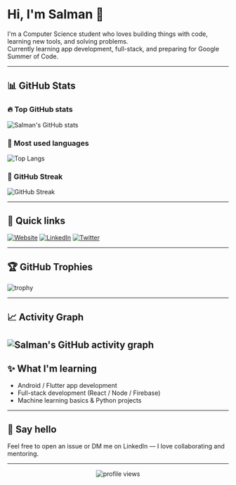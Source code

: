 # Hi, I'm Salman 👋

I'm a Computer Science student who loves building things with code, learning new tools, and solving problems.  
Currently learning app development, full-stack, and preparing for Google Summer of Code.

---

## 📊 GitHub Stats

### 🔥 Top GitHub stats
![Salman's GitHub stats](https://github-readme-stats.vercel.app/api?username=salmanmalvasi&show_icons=true&theme=radical&count_private=true)

### 🧭 Most used languages
![Top Langs](https://github-readme-stats.vercel.app/api/top-langs/?username=salmanmalvasi&layout=compact&theme=radical)

### 🔁 GitHub Streak
![GitHub Streak](https://github-readme-streak-stats.herokuapp.com/?user=salmanmalvasi&theme=radical)

---

## 🚀 Quick links
[![Website](https://img.shields.io/badge/Website-portfolio-blue?style=for-the-badge)](https://your-portfolio.example.com)
[![LinkedIn](https://img.shields.io/badge/LinkedIn-Salman-blue?style=for-the-badge)](https://www.linkedin.com/in/salmanmalvasi)
[![Twitter](https://img.shields.io/badge/Twitter-@yourhandle-1DA1F2?style=for-the-badge)](https://twitter.com/yourhandle)

---

## 🏆 GitHub Trophies
![trophy](https://github-profile-trophy.vercel.app/?username=salmanmalvasi&theme=radical&no-frame=true&no-bg=true&margin-w=15)

---

## 📈 Activity Graph
![Salman's GitHub activity graph](https://github-readme-activity-graph.vercel.app/graph?username=salmanmalvasi&theme=react-dark&area=true&hide_border=true)
---

## ✨ What I'm learning
- Android / Flutter app development  
- Full-stack development (React / Node / Firebase)  
- Machine learning basics & Python projects  

---

## 💬 Say hello
Feel free to open an issue or DM me on LinkedIn — I love collaborating and mentoring.

---

<p align="center">
  <img src="https://komarev.com/ghpvc/?username=salmanmalvasi&color=blue" alt="profile views"/>
</p>
